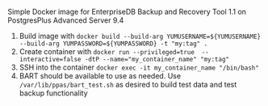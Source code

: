 Simple Docker image for EnterpriseDB Backup and Recovery Tool 1.1 on PostgresPlus Advanced Server 9.4

1. Build image with `docker build --build-arg YUMUSERNAME=${YUMUSERNAME} --build-arg YUMPASSWORD=${YUMPASSWORD} -t "my:tag" .`
1. Create container with `docker run --privileged=true  --interactive=false -dtP --name="my_container_name" "my:tag"`
1. SSH into the container `docker exec -it my_container_name "/bin/bash"`
1. BART should be available to use as needed.  Use `/var/lib/ppas/bart_test.sh` as desired to build test data and test backup functionality
